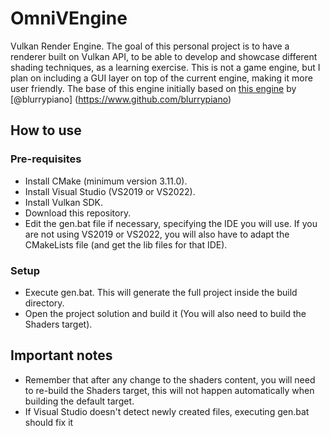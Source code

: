 # OmniVEngine
Vulkan Render Engine. The goal of this personal project is to have a renderer built on Vulkan API, to be able to develop and showcase different shading techniques, as a learning exercise.
This is not a game engine, but I plan on including a GUI layer on top of the current engine, making it more user friendly.
The base of this engine initially based on [this engine](https://github.com/blurrypiano/littleVulkanEngine) by [@blurrypiano] (https://www.github.com/blurrypiano)

## How to use
### Pre-requisites
- Install CMake (minimum version 3.11.0).
- Install Visual Studio (VS2019 or VS2022).
- Install Vulkan SDK.
- Download this repository.
- Edit the gen.bat file if necessary, specifying the IDE you will use. If you are not using VS2019 or VS2022, you will also have to adapt the CMakeLists file (and get the lib files for that IDE).

### Setup
- Execute gen.bat. This will generate the full project inside the build directory.
- Open the project solution and build it (You will also need to build the Shaders target).

## Important notes
- Remember that after any change to the shaders content, you will need to re-build the Shaders target, this will not happen automatically when building the default target.
- If Visual Studio doesn't detect newly created files, executing gen.bat should fix it
